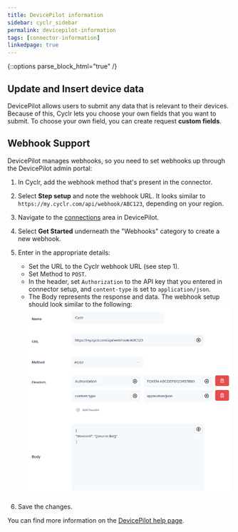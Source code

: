 ```yaml
---
title: DevicePilot information
sidebar: cyclr_sidebar
permalink: devicepilot-information
tags: [connector-information]
linkedpage: true
---
```

{::options parse_block_html="true" /}
<section class="card">

## Update and Insert device data

DevicePilot allows users to submit any data that is relevant to their devices. Because of this, Cyclr lets you choose your own fields that you want to submit. To choose your own field, you can create request **custom fields**.

</section>
<section class="card">

## Webhook Support

DevicePilot manages webhooks, so you need to set webhooks up through the DevicePilot admin portal:

1. In Cyclr, add the webhook method that's present in the connector. 
2. Select **Step setup** and note the webhook URL. It looks similar to `https://my.cyclr.com/api/webhook/ABC123`, depending on your region.
3. Navigate to the [connections](https://app.devicepilot.com/#/connect/manage) area in DevicePilot.
4. Select **Get Started** underneath the "Webhooks" category to create a new webhook.
5. Enter in the appropriate details:
    * Set the URL to the Cyclr webhook URL (see step 1).
    * Set Method to `POST`.
    * In the header, set `Authorization` to the API key that you entered in connector setup, and `content-type` is set to `application/json`.
    * The Body represents the response and data.
The webhook setup should look similar to the following:<br>
![Example webhook setup](./images/devicepilot-webhook.png)

6. Save the changes.

You can find more information on the [DevicePilot help page](https://help.devicepilot.com/webhook).

</section>
